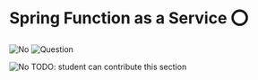 # Spring Function as a Service :o:

![No](images/no.png) ![Question](images/question.png)

![No](images/no.png) TODO: student can contribute this section

